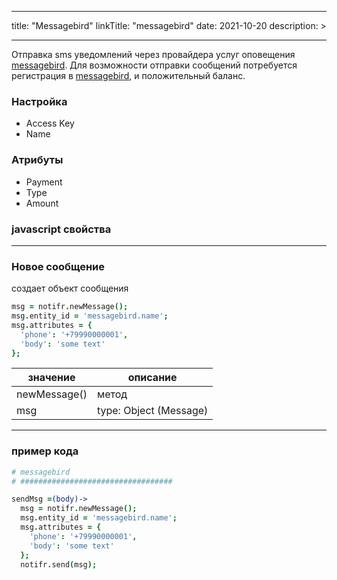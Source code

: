 
---
title: "Messagebird"
linkTitle: "messagebird"
date: 2021-10-20
description: >

---

Отправка sms уведомлений через провайдера услуг оповещения [messagebird](https://messagebird.com). Для возможности 
отправки сообщений потребуется регистрация в [messagebird](https://messagebird.com), и положительный баланс.

### Настройка
* Access Key
* Name

### Атрибуты
* Payment
* Type
* Amount

### javascript свойства

----------------

### Новое сообщение

создает объект сообщения

```coffeescript
msg = notifr.newMessage();
msg.entity_id = 'messagebird.name';
msg.attributes = {
  'phone': '+79990000001',
  'body': 'some text'
};

```
|  значение  | описание  |
|-------------|---------|
| newMessage() |    метод   |
| msg |   type: Object (Message)  |

----------------

### пример кода

```coffeescript
# messagebird
# ##################################

sendMsg =(body)->
  msg = notifr.newMessage();
  msg.entity_id = 'messagebird.name';
  msg.attributes = {
    'phone': '+79990000001',
    'body': 'some text'
  };
  notifr.send(msg);
```

